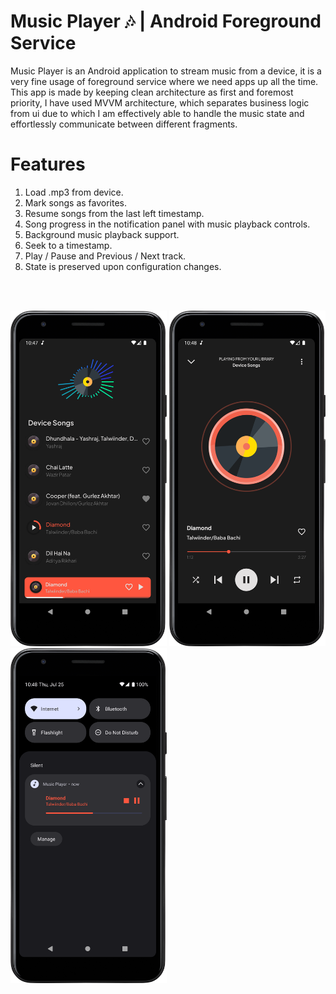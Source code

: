 # Music Player 🎶 | Android Foreground Service

Music Player is an Android application to stream music from a device, it is a very fine usage of foreground service where we need apps up all the time. This app is made by keeping clean architecture as 
first and foremost priority, I have used MVVM architecture, which separates business logic from ui due to which I am effectively able to handle the music state and effortlessly communicate
between different fragments.

# Features 

1. Load .mp3 from device.
2. Mark songs as favorites.
3. Resume songs from the last left timestamp.
4. Song progress in the notification panel with music playback controls.
5. Background music playback support.
6. Seek to a timestamp.
7. Play / Pause and Previous / Next track.
8. State is preserved upon configuration changes.

<br>
<br>

<p float="left" height="auto">
  <img src="https://github.com/mohitsingh35/MusicPlayer/blob/main/Screenshot/first.png" width="250" />
  <img src="https://github.com/mohitsingh35/MusicPlayer/blob/main/Screenshot/second.png" width="250" />
  <img src="https://github.com/mohitsingh35/MusicPlayer/blob/main/Screenshot/third.png" width="250" />
</p>
   
